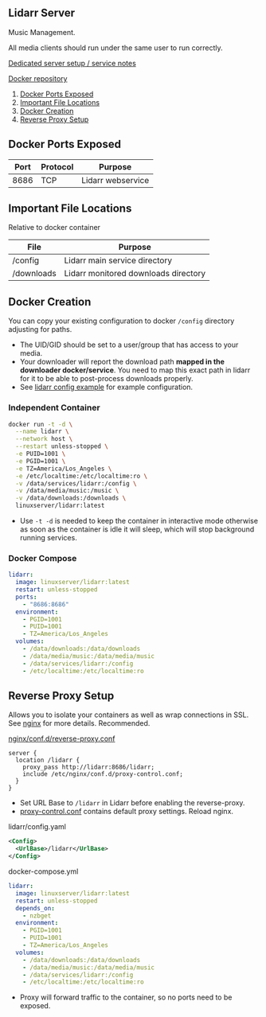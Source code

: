 Lidarr Server
-------------
Music Management.

All media clients should run under the same user to run correctly.

[Dedicated server setup / service notes](lidarr-dedicated.md)

[Docker repository][1]

1. [Docker Ports Exposed](#docker-ports-exposed)
1. [Important File Locations](#important-file-locations)
1. [Docker Creation](#docker-creation)
1. [Reverse Proxy Setup](#reverse-proxy-setup)

Docker Ports Exposed
--------------------

| Port | Protocol | Purpose           |
|------|----------|-------------------|
| 8686 | TCP      | Lidarr webservice |

Important File Locations
------------------------
Relative to docker container

| File       | Purpose                              |
|------------|--------------------------------------|
| /config    | Lidarr main service directory        |
| /downloads | Lidarr monitored downloads directory |

Docker Creation
---------------
You can copy your existing configuration to docker `/config` directory
adjusting for paths.

* The UID/GID should be set to a user/group that has access to your media.
* Your downloader will report the download path **mapped in the downloader
  docker/service**. You need to map this exact path in lidarr for it to be able
  to post-process downloads properly.
* See [lidarr config example](lidarr.config.md) for example configuration.

### Independent Container
```bash
docker run -t -d \
  --name lidarr \
  --network host \
  --restart unless-stopped \
  -e PUID=1001 \
  -e PGID=1001 \
  -e TZ=America/Los_Angeles \
  -e /etc/localtime:/etc/localtime:ro \
  -v /data/services/lidarr:/config \
  -v /data/media/music:/music \
  -v /data/downloads:/downloads \
  linuxserver/lidarr:latest
```
* Use `-t -d` is needed to keep the container in interactive mode otherwise as
  soon as the container is idle it will sleep, which will stop background
  running services.

### Docker Compose
```yaml
lidarr:
  image: linuxserver/lidarr:latest
  restart: unless-stopped
  ports:
    - "8686:8686"
  environment:
    - PGID=1001
    - PUID=1001
    - TZ=America/Los_Angeles
  volumes:
    - /data/downloads:/data/downloads
    - /data/media/music:/data/media/music
    - /data/services/lidarr:/config
    - /etc/localtime:/etc/localtime:ro
```

Reverse Proxy Setup
-------------------
Allows you to isolate your containers as well as wrap connections in SSL. See
[nginx][ref2] for more details. Recommended.

[nginx/conf.d/reverse-proxy.conf][2]
```nginx
server {
  location /lidarr {
    proxy_pass http://lidarr:8686/lidarr;
    include /etc/nginx/conf.d/proxy-control.conf;
  }
}
```
* Set URL Base to `/lidarr` in Lidarr before enabling the reverse-proxy.
* [proxy-control.conf][ref1] contains default proxy settings. Reload nginx.

lidarr/config.yaml
```xml
<Config>
  <UrlBase>/lidarr</UrlBase>
</Config>
```

docker-compose.yml
```yaml
lidarr:
  image: linuxserver/lidarr:latest
  restart: unless-stopped
  depends_on:
    - nzbget
  environment:
    - PGID=1001
    - PUID=1001
    - TZ=America/Los_Angeles
  volumes:
    - /data/downloads:/data/downloads
    - /data/media/music:/data/media/music
    - /data/services/lidarr:/config
    - /etc/localtime:/etc/localtime:ro
```
* Proxy will forward traffic to the container, so no ports need to be exposed.

[1]: https://hub.docker.com/r/linuxserver/lidarr/
[2]: https://gist.github.com/IronicBadger/362c408d1f2c27a0503cb9252b508140#file-bash_aliases

[ref1]: ../nginx/proxy-control.conf
[ref2]: ../nginx/README.md